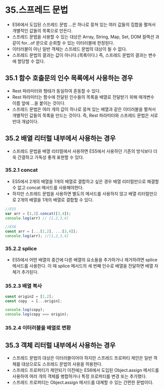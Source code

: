 # 35.스프레드 문법
- ES6에서 도입된 스프레드 문법 ...은 하나로 뭉쳐 있는 여러 값들의 집합을 펼쳐서 개별적인 값들의 목록으로 만든다.
- 스프레드 문법을 사용할 수 있는 대상은 Array, String, Map, Set, DOM 컬렉션 과 같이 for...of 문으로 순회할 수 있는 이터러블에 한정된다.
- 이터러블이 아닌 일반 객체는 스프레드 문법의 대상이 될 수 없다.
- 스프레드 문법의 결과는 값이 아니다.(목록이다.) 즉, 스프레드 문법의 결과는 변수에 할당할 수 없다.

## 35.1 함수 호출문의 인수 목록에서 사용하는 경우
- Rest 파라미터와 형태가 동일하여 혼동할 수 있다.
- Rest 파라미터는 함수에 전달된 인수들의 목록을 배열로 전달받기 위해 매개변수 이름 앞에 ...을 붙이는 것이다.
- 스프레드 문법은 여러 개의 값이 하나로 뭉쳐 있는 배열과 같은 이터러블을 펼쳐서 개별적인 값들의 목록을 만드는 것이다. 즉, Rest 파라미터와 스프레드 문법은 서로 반대 개념이다.

## 35.2 배열 리터럴 내부에서 사용하는 경우
- 스프레드 문법을 배열 리터럴에서 사용하면 ES5에서 사용하던 기존의 방식보다 더욱 간결하고 가독성 좋게 표현할 수 있다.

### 35.2.1 concat
- ES5에서 2개의 배열을 1개의 배열로 결합하고 싶은 경우 배열 리터럴만으로 해결할 수 없고 concat 메서드를 사용해야한다.
- 하지만 스프레드 문법을 사용하면 별도의 메서드를 사용하지 않고 배열 리터럴만으로 2개의 배열을 1개의 배열로 결합할 수 있다.
```js
//ES5
var arr = [1,2].concat([3,4]);
console.log(arr) // [1,2,3,4]

//ES6
const arr = [...[1,2], ...[3,4]];
console.log(arr); //[1,2,3,4]
```

### 35.2.2 splice
- ES5에서 어떤 배열의 중간에 다른 배열의 요소들을 추가하거나 제거하려면 splice 메서드를 사용한다. 이 때 splice 메서드의 세 번째 인수로 배열을 전달하면 배열 자체가 추가된다.

### 35.2.3 배열 복사
```js
const origin2 = [1,2];
const copy  = [...origin];

console.log(copy);
console.log(copy === origin);
```

### 35.2.4 이터러블을 배열로 변환

## 35.3 객체 리터럴 내부에서 사용하는 경우
- 스프레드 문법의 대상은 이터러블이어야 하지만 스프레드 프로퍼티 제안은 일반 객체를 대상으로도 스프레드 문법의 사용을 허용한다.
- 스프레드 프로퍼티가 제안되기 이전에는 ES6에서 도입된 Object.assign 메서드를 사용하여 여러 개의 객체를 병합하거나 특정 프로퍼티를 변경 또는 추가했다.
- 스프레드 프로퍼티는 Object.assign 메서드를 대체할 수 있는 간편한 문법이다.

